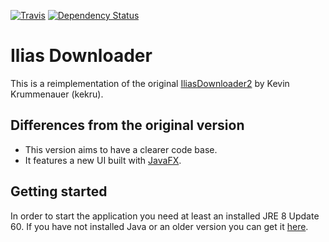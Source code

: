 [![Travis](https://img.shields.io/travis/thetric/ilias-downloader.svg?style=flat-square&maxAge=2592000)]() [![Dependency Status](https://www.versioneye.com/user/projects/57e93ae7bd6fa600316f9478/badge.svg?style=flat-square)]()

# Ilias Downloader

This is a reimplementation of the original [IliasDownloader2](https://github.com/kekru/ILIASDownloader2) by Kevin Krummenauer (kekru).

## Differences from the original version
- This version aims to have a clearer code base.
- It features a new UI built with [JavaFX](https://en.wikipedia.org/wiki/JavaFX).

## Getting started
In order to start the application you need at least an installed JRE 8 Update 60.
If you have not installed Java or an older version you can get it [here](http://www.oracle.com/technetwork/java/javase/downloads/index.html).
